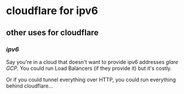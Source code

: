 # cloudflare for ipv6

## other uses for cloudflare


### _ipv6_

Say you're in a cloud that doesn't want to provide ipv6 addresses _glare GCP_.
You could run Load Balancers (if they provide it)
but it's costly.

Or if you could tunnel everything over HTTP,
you could run everything behind cloudflare...
